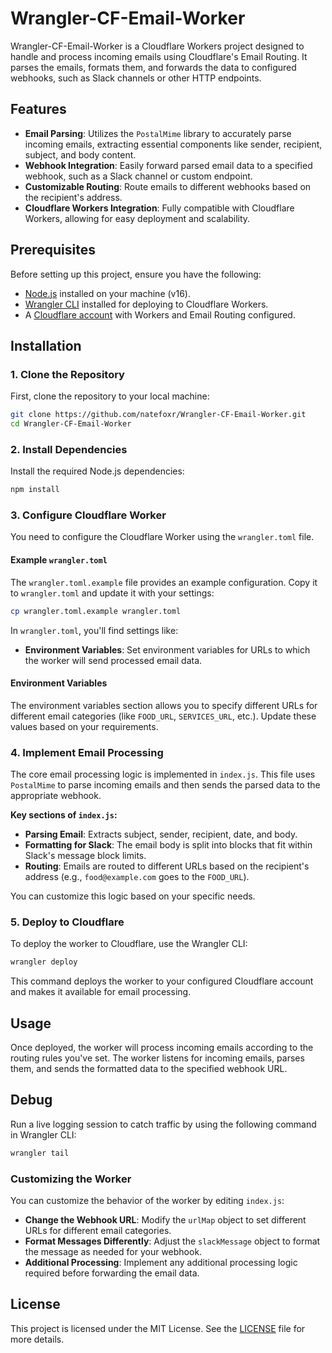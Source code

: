 
# Wrangler-CF-Email-Worker

Wrangler-CF-Email-Worker is a Cloudflare Workers project designed to handle and process incoming emails using Cloudflare's Email Routing. It parses the emails, formats them, and forwards the data to configured webhooks, such as Slack channels or other HTTP endpoints.

## Features

- **Email Parsing**: Utilizes the `PostalMime` library to accurately parse incoming emails, extracting essential components like sender, recipient, subject, and body content.
- **Webhook Integration**: Easily forward parsed email data to a specified webhook, such as a Slack channel or custom endpoint.
- **Customizable Routing**: Route emails to different webhooks based on the recipient's address.
- **Cloudflare Workers Integration**: Fully compatible with Cloudflare Workers, allowing for easy deployment and scalability.

## Prerequisites

Before setting up this project, ensure you have the following:

- [Node.js](https://nodejs.org/) installed on your machine (v16).
- [Wrangler CLI](https://developers.cloudflare.com/workers/wrangler/get-started) installed for deploying to Cloudflare Workers.
- A [Cloudflare account](https://www.cloudflare.com/) with Workers and Email Routing configured.

## Installation

### 1. Clone the Repository

First, clone the repository to your local machine:

```bash
git clone https://github.com/natefoxr/Wrangler-CF-Email-Worker.git
cd Wrangler-CF-Email-Worker
```

### 2. Install Dependencies

Install the required Node.js dependencies:

```bash
npm install
```

### 3. Configure Cloudflare Worker

You need to configure the Cloudflare Worker using the `wrangler.toml` file.

#### Example `wrangler.toml`

The `wrangler.toml.example` file provides an example configuration. Copy it to `wrangler.toml` and update it with your settings:

```bash
cp wrangler.toml.example wrangler.toml
```

In `wrangler.toml`, you'll find settings like:

- **Environment Variables**: Set environment variables for URLs to which the worker will send processed email data.

#### Environment Variables

The environment variables section allows you to specify different URLs for different email categories (like `FOOD_URL`, `SERVICES_URL`, etc.). Update these values based on your requirements.

### 4. Implement Email Processing

The core email processing logic is implemented in `index.js`. This file uses `PostalMime` to parse incoming emails and then sends the parsed data to the appropriate webhook.

**Key sections of `index.js`:**

- **Parsing Email**: Extracts subject, sender, recipient, date, and body.
- **Formatting for Slack**: The email body is split into blocks that fit within Slack's message block limits.
- **Routing**: Emails are routed to different URLs based on the recipient's address (e.g., `food@example.com` goes to the `FOOD_URL`).

You can customize this logic based on your specific needs.

### 5. Deploy to Cloudflare

To deploy the worker to Cloudflare, use the Wrangler CLI:

```bash
wrangler deploy
```

This command deploys the worker to your configured Cloudflare account and makes it available for email processing.

## Usage

Once deployed, the worker will process incoming emails according to the routing rules you've set. The worker listens for incoming emails, parses them, and sends the formatted data to the specified webhook URL.

## Debug

Run a live logging session to catch traffic by using the following command in Wrangler CLI:

```bash
wrangler tail
```

### Customizing the Worker

You can customize the behavior of the worker by editing `index.js`:

- **Change the Webhook URL**: Modify the `urlMap` object to set different URLs for different email categories.
- **Format Messages Differently**: Adjust the `slackMessage` object to format the message as needed for your webhook.
- **Additional Processing**: Implement any additional processing logic required before forwarding the email data.

## License

This project is licensed under the MIT License. See the [LICENSE](LICENSE) file for more details.

